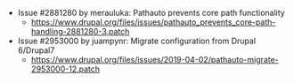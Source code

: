 * Issue #2881280 by merauluka: Pathauto prevents core path functionality
  * https://www.drupal.org/files/issues/pathauto_prevents_core-path-handling-2881280-3.patch
* Issue #2953000 by juampynr: Migrate configuration from Drupal 6/Drupal7
  * https://www.drupal.org/files/issues/2019-04-02/pathauto-migrate-2953000-12.patch
